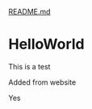 [README.md](https://github.com/Ronalie-Camille-Ribleza/HelloWorld/files/7149139/README.md)
# HelloWorld

This is a test

Added from website

Yes
